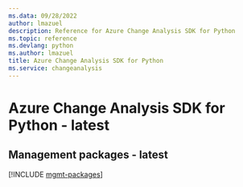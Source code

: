```yaml
---
ms.data: 09/28/2022
author: lmazuel
description: Reference for Azure Change Analysis SDK for Python
ms.topic: reference
ms.devlang: python
ms.author: lmazuel
title: Azure Change Analysis SDK for Python
ms.service: changeanalysis
---
```

# Azure Change Analysis SDK for Python - latest

## Management packages - latest
[!INCLUDE [mgmt-packages](change-analysis-mgmt-index.md)]